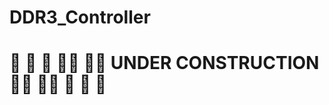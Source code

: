 # DDR3_Controller
# :construction:  :construction: :construction: :construction_worker_man: :construction_worker_man:  UNDER CONSTRUCTION :construction_worker_man: :construction_worker_man: :construction: :construction: :construction: 
